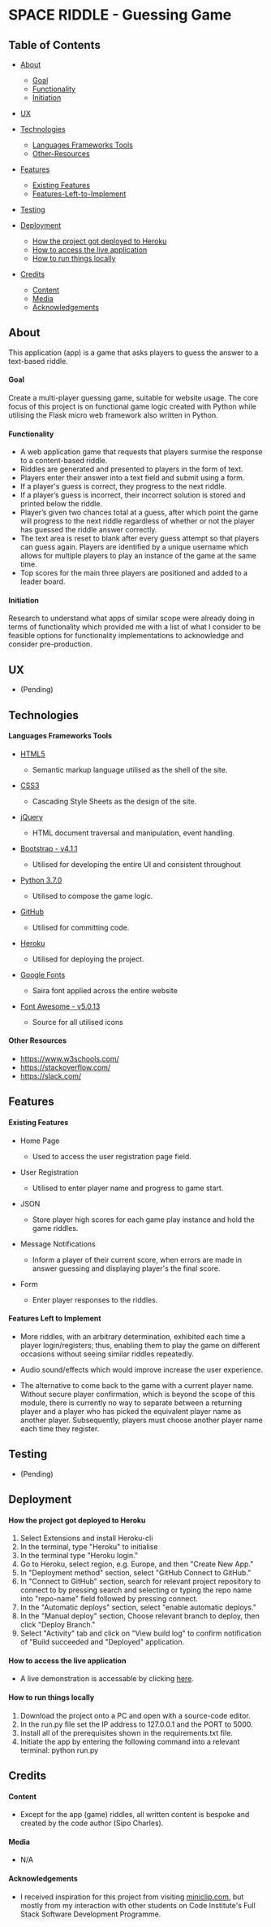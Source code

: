 # SPACE RIDDLE - Guessing Game

## Table of Contents

<!--ts-->

- [About](#About)

  - [Goal](#Goal)
  - [Functionality](#Functionality)
  - [Initiation](#Initiation)

- [UX](#UX)

- [Technologies](#Technologies)

  - [Languages Frameworks Tools](#Languages-Frameworks-Tools)
  - [Other-Resources](#Other-Resources)

- [Features](#Features)

  - [Existing Features](#Existing-Features)
  - [Features-Left-to-Implement](#Features-Left-to-Implement)

- [Testing](#Testing)

- [Deployment](#Deployment)

  - [How the project got deployed to Heroku](#How-the-project-got-deployed-to-Heroku)
  - [How to access the live application](#How-to-access-the-live-application)
  - [How to run things locally](#How-to-run-things-locally)

- [Credits](#Credits)

  - [Content](#Content)
  - [Media](#Media)
  - [Acknowledgements](#Acknowledgements)
    <!--te-->

## About

This application (app) is a game that asks players to guess the answer to a text-based riddle.

#### Goal

Create a multi-player guessing game, suitable for website usage. The core focus of this project is on functional game logic created with Python while utilising the Flask micro web framework also written in Python.

#### Functionality

- A web application game that requests that players surmise the response to a content-based riddle.
- Riddles are generated and presented to players in the form of text.
- Players enter their answer into a text field and submit using a form.
- If a player's guess is correct, they progress to the next riddle.
- If a player’s guess is incorrect, their incorrect solution is stored and printed below the riddle.
- Player’s given two chances total at a guess, after which point the game will progress to the next riddle regardless of whether or not the player has guessed the riddle answer correctly.
- The text area is reset to blank after every guess attempt so that players can guess again. Players are identified by a unique username which allows for multiple players to play an instance of the game at the same time.
- Top scores for the main three players are positioned and added to a leader board.

#### Initiation

Research to understand what apps of similar scope were already doing in terms of functionality which provided me with a list of what I consider to be feasible options for functionality implementations to acknowledge and consider pre-production.

## UX

- (Pending)

## Technologies

#### Languages Frameworks Tools

- [HTML5](https://www.w3.org/TR/html5/ "HTML5 Official Site")

  - Semantic markup language utilised as the shell of the site.

- [CSS3](https://www.w3.org/Style/CSS/ "Cascading Style Sheets Official Site")

  - Cascading Style Sheets as the design of the site.

- [jQuery](http://jquery.com/ "Cascading Style Sheets Official Site")

  - HTML document traversal and manipulation, event handling.

- [Bootstrap - v4.1.1](https://getbootstrap.com/docs/4.1/getting-started/introduction/ "Bootstrap Official Site")

  - Utilised for developing the entire UI and consistent throughout

- [Python 3.7.0](https://www.python.org/ "Python Official Site")

  - Utilised to compose the game logic.

- [GitHub](https://github.com/ "GitHub Official Site")

  - Utilised for committing code.

- [Heroku](https://www.heroku.com/ "Heroku Official Site")

  - Utilised for deploying the project.

- [Google Fonts](https://fonts.google.com/ "Google Fonts Official Site")

  - Saira font applied across the entire website

- [Font Awesome - v5.0.13](https://fontawesome.com/ "Fontawesome Official Site")

  - Source for all utilised icons

#### Other Resources

- https://www.w3schools.com/
- https://stackoverflow.com/
- https://slack.com/

## Features

#### Existing Features

- Home Page

  - Used to access the user registration page field.

- User Registration

  - Utilised to enter player name and progress to game start.

- JSON

  - Store player high scores for each game play instance and hold the game riddles.

- Message Notifications

  - Inform a player of their current score, when errors are made in answer guessing and displaying player's the final score.

- Form
  - Enter player responses to the riddles.

#### Features Left to Implement

- More riddles, with an arbitrary determination, exhibited each time a player login/registers; thus, enabling them to play the game on different occasions without seeing similar riddles repeatedly.

- Audio sound/effects which would improve increase the user experience.

- The alternative to come back to the game with a current player name. Without secure player confirmation, which is beyond the scope of this module, there is currently no way to separate between a returning player and a player who has picked the equivalent player name as another player. Subsequently, players must choose another player name each time they register.

## Testing

- (Pending)

## Deployment

#### How the project got deployed to Heroku

1. Select Extensions and install Heroku-cli
2. In the terminal, type "Heroku" to initialise
3. In the terminal type "Heroku login."
4. Go to Heroku, select region, e.g. Europe, and then "Create New App."
5. In "Deployment method" section, select "GitHub Connect to GitHub."
6. In "Connect to GitHub" section, search for relevant project repository to connect to by pressing search and selecting or typing the repo name into "repo-name" field followed by pressing connect.
7. In the "Automatic deploys" section, select "enable automatic deploys."
8. In the "Manual deploy" section, Choose relevant branch to deploy, then click "Deploy Branch."
9. Select "Activity" tab and click on "View build log" to confirm notification of "Build succeeded and "Deployed" application.

#### How to access the live application

- A live demonstration is accessable by clicking [here](https://space-riddle-game.herokuapp.com/ "Live Demonstration: Space Riddle - Guessing Game").

#### How to run things locally

1. Download the project onto a PC and open with a source-code editor.
2. In the run.py file set the IP address to 127.0.0.1 and the PORT to 5000.
3. Install all of the prerequisites shown in the requirements.txt file.
4. Initiate the app by entering the following command into a relevant terminal: python run.py

## Credits

#### Content

- Except for the app (game) riddles, all written content is bespoke and created by the code author (Sipo Charles).

#### Media

- N/A

#### Acknowledgements

- I received inspiration for this project from visiting [miniclip.com](https://www.miniclip.com/games/en/ "Miniclip Official Site"), but mostly from my interaction with other students on Code Institute's Full Stack Software Development Programme.
